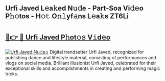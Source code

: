 ## Urfi Javed L𝚎a𝚔ed N𝚞𝚍e - Part-Soa Vi𝚍𝚎o P𝚑𝚘tos - H𝚘𝚝 O𝚗𝚕yf𝚊ns L𝚎a𝚔s ZT6Li

# <h2><a href="http://kf61ifr.oniu.top/?m=Urfi+Javed">🔗👉 🔴 Urfi Javed P𝚑ot𝚘𝚜 V𝚒d𝚎o</a></h2>

[![Urfi Javed Nu𝚍e𝚜](https://i.imgur.com/0qMVB7G.gif)](http://kf61ifr.oniu.top/?m=Urfi+Javed)
Digital trendsetter Urfi Javed, recognized for publishing dance and lifestyle material, consisting of performances and vlogs on social media. Brilliant illusionist Urfi Javed, celebrated for their exceptional skills and accomplishments in creating and performing magic tricks.  
